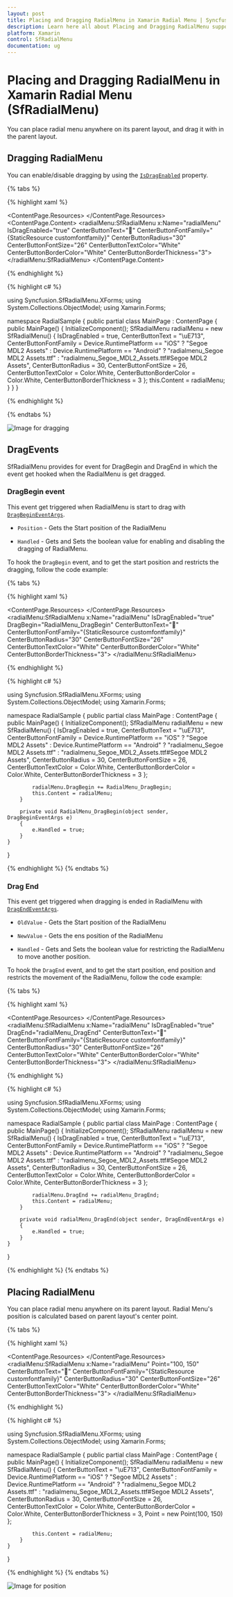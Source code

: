 ```yaml
---
layout: post
title: Placing and Dragging RadialMenu in Xamarin Radial Menu | Syncfusion
description: Learn here all about Placing and Dragging RadialMenu support in Syncfusion Xamarin Radial Menu (SfRadialMenu) control and more.
platform: Xamarin
control: SfRadialMenu
documentation: ug
---
```


# Placing and Dragging RadialMenu in Xamarin Radial Menu (SfRadialMenu)

You can place radial menu anywhere on its parent layout, and drag it with in the parent layout. 

## Dragging RadialMenu

You can enable/disable dragging by using the [`IsDragEnabled`](https://help.syncfusion.com/cr/xamarin/Syncfusion.SfRadialMenu.XForms.SfRadialMenu.html#Syncfusion_SfRadialMenu_XForms_SfRadialMenu_IsDragEnabled) property.

{% tabs %}

{% highlight xaml %}

<?xml version="1.0" encoding="utf-8" ?>
<ContentPage xmlns="http://xamarin.com/schemas/2014/forms"
             xmlns:x="http://schemas.microsoft.com/winfx/2009/xaml"
             xmlns:local="clr-namespace:RadialSample"
             xmlns:radialMenu="clr-namespace:Syncfusion.SfRadialMenu.XForms;assembly=Syncfusion.SfRadialMenu.XForms"
             x:Class="RadialSample.MainPage">
    <ContentPage.Resources>
        <ResourceDictionary>
            <OnPlatform x:TypeArguments="x:String" x:Key="customfontfamily" iOS="Segoe MDL2 Assets" Android="radialmenu_Segoe MDL2 Assets.ttf" WinPhone="radialmenu_Segoe_MDL2_Assets.ttf#Segoe MDL2 Assets"  />
        </ResourceDictionary>
    </ContentPage.Resources>
    <ContentPage.Content>
        <radialMenu:SfRadialMenu x:Name="radialMenu" 
                                 IsDragEnabled="true" 
                                 CenterButtonText="&#xe713;"
                                 CenterButtonFontFamily="{StaticResource customfontfamily}" 
                                 CenterButtonRadius="30"
                                 CenterButtonFontSize="26" 
                                 CenterButtonTextColor="White"
                                 CenterButtonBorderColor="White" 
                                 CenterButtonBorderThickness="3">
        </radialMenu:SfRadialMenu>
    </ContentPage.Content>
</ContentPage>

{% endhighlight %}

{% highlight c# %}

using Syncfusion.SfRadialMenu.XForms;
using System.Collections.ObjectModel;
using Xamarin.Forms;

namespace RadialSample
{
    public partial class MainPage : ContentPage
    {
        public MainPage()
        {
            InitializeComponent();
            SfRadialMenu radialMenu = new SfRadialMenu()
            {
                IsDragEnabled = true,
                CenterButtonText = "\uE713",
                CenterButtonFontFamily = Device.RuntimePlatform == "iOS" ? "Segoe MDL2 Assets" : Device.RuntimePlatform == "Android" ? "radialmenu_Segoe MDL2 Assets.ttf" : "radialmenu_Segoe_MDL2_Assets.ttf#Segoe MDL2 Assets",
                CenterButtonRadius = 30,
                CenterButtonFontSize = 26,
                CenterButtonTextColor = Color.White,
                CenterButtonBorderColor = Color.White,
                CenterButtonBorderThickness = 3
            };
            this.Content = radialMenu;
        }
    }
}

{% endhighlight %}

{% endtabs %}

![Image for dragging](images/dragging.png)

## DragEvents

SfRadialMenu provides for event for DragBegin and DragEnd in which the event get hooked when the RadialMenu is get dragged.

### DragBegin event

This event get triggered when RadialMenu is start to drag with [`DragBeginEventArgs`](https://help.syncfusion.com/cr/xamarin/Syncfusion.SfRadialMenu.XForms.DragBeginEventArgs.html).

* `Position` - Gets the Start position of the RadialMenu

* `Handled` - Gets and Sets the boolean value for enabling and disabling the dragging of RadialMenu.

To hook the `DragBegin` event, and to get the start position and restricts the dragging, follow the code example:

{% tabs %}

{% highlight xaml %}

<?xml version="1.0" encoding="utf-8" ?>
<ContentPage xmlns="http://xamarin.com/schemas/2014/forms"
             xmlns:x="http://schemas.microsoft.com/winfx/2009/xaml"
             xmlns:local="clr-namespace:RadialSample"
             xmlns:radialMenu="clr-namespace:Syncfusion.SfRadialMenu.XForms;assembly=Syncfusion.SfRadialMenu.XForms"
             x:Class="RadialSample.MainPage">
    <ContentPage.Resources>
        <ResourceDictionary>
            <OnPlatform x:TypeArguments="x:String" x:Key="customfontfamily" iOS="Segoe MDL2 Assets" Android="radialmenu_Segoe MDL2 Assets.ttf" WinPhone="radialmenu_Segoe_MDL2_Assets.ttf#Segoe MDL2 Assets"  />
        </ResourceDictionary>
    </ContentPage.Resources>
    <radialMenu:SfRadialMenu x:Name="radialMenu" 
                             IsDragEnabled="true" 
                             DragBegin="RadialMenu_DragBegin"
                             CenterButtonText="&#xe713;"
                             CenterButtonFontFamily="{StaticResource customfontfamily}" 
                             CenterButtonRadius="30"
                             CenterButtonFontSize="26" 
                             CenterButtonTextColor="White"
                             CenterButtonBorderColor="White" 
                             CenterButtonBorderThickness="3">
    </radialMenu:SfRadialMenu>
</ContentPage>

{% endhighlight %}

{% highlight c# %}

using Syncfusion.SfRadialMenu.XForms;
using System.Collections.ObjectModel;
using Xamarin.Forms;

namespace RadialSample
{
    public partial class MainPage : ContentPage
    {
        public MainPage()
        {
            InitializeComponent();
            SfRadialMenu radialMenu = new SfRadialMenu()
            {
                IsDragEnabled = true,
                CenterButtonText = "\uE713",
                CenterButtonFontFamily = Device.RuntimePlatform == "iOS" ? "Segoe MDL2 Assets" : Device.RuntimePlatform == "Android" ? "radialmenu_Segoe MDL2 Assets.ttf" : "radialmenu_Segoe_MDL2_Assets.ttf#Segoe MDL2 Assets",
                CenterButtonRadius = 30,
                CenterButtonFontSize = 26,
                CenterButtonTextColor = Color.White,
                CenterButtonBorderColor = Color.White,
                CenterButtonBorderThickness = 3
            };

            radialMenu.DragBegin += RadialMenu_DragBegin;
            this.Content = radialMenu;
        }

        private void RadialMenu_DragBegin(object sender, DragBeginEventArgs e)
        {
            e.Handled = true;
        }
    }
}

{% endhighlight %}
{% endtabs %}

### Drag End

This event get triggered when dragging is ended in RadialMenu with [`DragEndEventArgs`](https://help.syncfusion.com/cr/xamarin/Syncfusion.SfRadialMenu.XForms.DragEndEventArgs.html).

* `OldValue` - Gets the Start position of the RadialMenu

* `NewValue` - Gets the ens position of the RadialMenu

* `Handled` - Gets and Sets the boolean value for restricting the RadialMenu to move another position.

To hook the `DragEnd` event, and to get the start position, end position and restricts the movement of the RadialMenu, follow the code example:

{% tabs %}

{% highlight xaml %}

<?xml version="1.0" encoding="utf-8" ?>
<ContentPage xmlns="http://xamarin.com/schemas/2014/forms"
             xmlns:x="http://schemas.microsoft.com/winfx/2009/xaml"
             xmlns:local="clr-namespace:RadialSample"
             xmlns:radialMenu="clr-namespace:Syncfusion.SfRadialMenu.XForms;assembly=Syncfusion.SfRadialMenu.XForms"
             x:Class="RadialSample.MainPage">
    <ContentPage.Resources>
        <ResourceDictionary>
            <OnPlatform x:TypeArguments="x:String" x:Key="customfontfamily" iOS="Segoe MDL2 Assets" Android="radialmenu_Segoe MDL2 Assets.ttf" WinPhone="radialmenu_Segoe_MDL2_Assets.ttf#Segoe MDL2 Assets"  />
        </ResourceDictionary>
    </ContentPage.Resources>
    <radialMenu:SfRadialMenu x:Name="radialMenu" 
                             IsDragEnabled="true" 
                             DragEnd="radialMenu_DragEnd"
                             CenterButtonText="&#xe713;"
                             CenterButtonFontFamily="{StaticResource customfontfamily}" 
                             CenterButtonRadius="30"
                             CenterButtonFontSize="26" 
                             CenterButtonTextColor="White"
                             CenterButtonBorderColor="White" 
                             CenterButtonBorderThickness="3">
    </radialMenu:SfRadialMenu>
</ContentPage>

{% endhighlight %}

{% highlight c# %}

using Syncfusion.SfRadialMenu.XForms;
using System.Collections.ObjectModel;
using Xamarin.Forms;

namespace RadialSample
{
    public partial class MainPage : ContentPage
    {
        public MainPage()
        {
            InitializeComponent();
            SfRadialMenu radialMenu = new SfRadialMenu()
            {
                IsDragEnabled = true,
                CenterButtonText = "\uE713",
                CenterButtonFontFamily = Device.RuntimePlatform == "iOS" ? "Segoe MDL2 Assets" : Device.RuntimePlatform == "Android" ? "radialmenu_Segoe MDL2 Assets.ttf" : "radialmenu_Segoe_MDL2_Assets.ttf#Segoe MDL2 Assets",
                CenterButtonRadius = 30,
                CenterButtonFontSize = 26,
                CenterButtonTextColor = Color.White,
                CenterButtonBorderColor = Color.White,
                CenterButtonBorderThickness = 3
            };

            radialMenu.DragEnd += radialMenu_DragEnd;
            this.Content = radialMenu;
        }

        private void radialMenu_DragEnd(object sender, DragEndEventArgs e)
        {
            e.Handled = true;
        }
    }
}

{% endhighlight %}
{% endtabs %}

## Placing RadialMenu

You can place radial menu anywhere on its parent layout. Radial Menu's position is calculated based on parent layout's center point.

{% tabs %}

{% highlight xaml %}

<?xml version="1.0" encoding="utf-8" ?>
<ContentPage xmlns="http://xamarin.com/schemas/2014/forms"
             xmlns:x="http://schemas.microsoft.com/winfx/2009/xaml"
             xmlns:local="clr-namespace:RadialSample"
             xmlns:radialMenu="clr-namespace:Syncfusion.SfRadialMenu.XForms;assembly=Syncfusion.SfRadialMenu.XForms"
             x:Class="RadialSample.MainPage">
    <ContentPage.Resources>
        <ResourceDictionary>
            <OnPlatform x:TypeArguments="x:String" x:Key="customfontfamily" iOS="Segoe MDL2 Assets" Android="radialmenu_Segoe MDL2 Assets.ttf" WinPhone="radialmenu_Segoe_MDL2_Assets.ttf#Segoe MDL2 Assets"  />
        </ResourceDictionary>
    </ContentPage.Resources>
    <radialMenu:SfRadialMenu x:Name="radialMenu" 
                             Point="100, 150"
                             CenterButtonText="&#xe713;"
                             CenterButtonFontFamily="{StaticResource customfontfamily}" 
                             CenterButtonRadius="30"
                             CenterButtonFontSize="26" 
                             CenterButtonTextColor="White"
                             CenterButtonBorderColor="White" 
                             CenterButtonBorderThickness="3">
    </radialMenu:SfRadialMenu>
</ContentPage>

{% endhighlight %}

{% highlight c# %}

using Syncfusion.SfRadialMenu.XForms;
using System.Collections.ObjectModel;
using Xamarin.Forms;

namespace RadialSample
{
    public partial class MainPage : ContentPage
    {
        public MainPage()
        {
            InitializeComponent();
            SfRadialMenu radialMenu = new SfRadialMenu()
            {
                CenterButtonText = "\uE713",
                CenterButtonFontFamily = Device.RuntimePlatform == "iOS" ? "Segoe MDL2 Assets" : Device.RuntimePlatform == "Android" ? "radialmenu_Segoe MDL2 Assets.ttf" : "radialmenu_Segoe_MDL2_Assets.ttf#Segoe MDL2 Assets",
                CenterButtonRadius = 30,
                CenterButtonFontSize = 26,
                CenterButtonTextColor = Color.White,
                CenterButtonBorderColor = Color.White,
                CenterButtonBorderThickness = 3,
                Point = new Point(100, 150)
            };

            this.Content = radialMenu;
        }
    }
}
            
{% endhighlight %}
{% endtabs %}

![Image for position](images/position.png)

